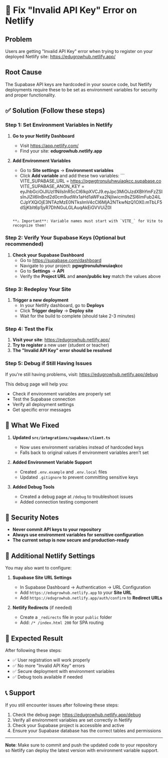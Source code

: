 # 🚀 Fix "Invalid API Key" Error on Netlify

## Problem
Users are getting "Invalid API Key" error when trying to register on your deployed Netlify site: https://edugrowhub.netlify.app/

## Root Cause
The Supabase API keys are hardcoded in your source code, but Netlify deployments require these to be set as environment variables for security and proper functionality.

## ✅ Solution (Follow these steps)

### Step 1: Set Environment Variables in Netlify

1. **Go to your Netlify Dashboard**
   - Visit https://app.netlify.com/
   - Find your site: **edugrowhub.netlify.app**

2. **Add Environment Variables**
   - Go to **Site settings** → **Environment variables**
   - Click **Add variable** and add these two variables:   ```
   VITE_SUPABASE_URL = https://pgwgtronuluhwuiaqkcc.supabase.co
   VITE_SUPABASE_ANON_KEY = eyJhbGciOiJIUzI1NiIsInR5cCI6IkpXVCJ9.eyJpc3MiOiJzdXBhYmFzZSIsInJlZiI6InBnd2d0cm9udWx1aHd1aWFxa2NjIiwicm9sZSI6ImFub24iLCJpYXQiOjE3NTAzMzE0NTksImV4cCI6MjA2NTkwNzQ1OX0.mTbLF5dSjKbIt6p1jyR7DhNGuLGLAuqAkEiGVVUiZ0I
   ```

   **⚠️ Important**: Variable names must start with `VITE_` for Vite to recognize them!

### Step 2: Verify Your Supabase Keys (Optional but recommended)

1. **Check your Supabase Dashboard**
   - Go to https://supabase.com/dashboard
   - Navigate to your project: **pgwgtronuluhwuiaqkcc**
   - Go to **Settings** → **API**
   - Verify the **Project URL** and **anon/public key** match the values above

### Step 3: Redeploy Your Site

1. **Trigger a new deployment**
   - In your Netlify dashboard, go to **Deploys**
   - Click **Trigger deploy** → **Deploy site**
   - Wait for the build to complete (should take 2-3 minutes)

### Step 4: Test the Fix

1. **Visit your site**: https://edugrowhub.netlify.app/
2. **Try to register** a new user (student or teacher)
3. **The "Invalid API Key" error should be resolved**

### Step 5: Debug if Still Having Issues

If you're still having problems, visit: https://edugrowhub.netlify.app/debug

This debug page will help you:
- Check if environment variables are properly set
- Test the Supabase connection
- Verify all deployment settings
- Get specific error messages

## 🔧 What We Fixed

1. **Updated `src/integrations/supabase/client.ts`**
   - Now uses environment variables instead of hardcoded keys
   - Falls back to original values if environment variables aren't set

2. **Added Environment Variable Support**
   - Created `.env.example` and `.env.local` files
   - Updated `.gitignore` to prevent committing sensitive keys

3. **Added Debug Tools**
   - Created a debug page at `/debug` to troubleshoot issues
   - Added connection testing component

## 🔐 Security Notes

- **Never commit API keys to your repository**
- **Always use environment variables for sensitive configuration**
- **The current setup is now secure and production-ready**

## 📱 Additional Netlify Settings

You may also want to configure:

1. **Supabase Site URL Settings**
   - In Supabase Dashboard → Authentication → URL Configuration
   - Add `https://edugrowhub.netlify.app` to your **Site URL**
   - Add `https://edugrowhub.netlify.app/auth/confirm` to **Redirect URLs**

2. **Netlify Redirects** (if needed)
   - Create a `_redirects` file in your `public` folder
   - Add: `/* /index.html 200` for SPA routing

## 🎯 Expected Result

After following these steps:
- ✅ User registration will work properly
- ✅ No more "Invalid API Key" errors
- ✅ Secure deployment with environment variables
- ✅ Debug tools available if needed

## 📞 Support

If you still encounter issues after following these steps:
1. Check the debug page: https://edugrowhub.netlify.app/debug
2. Verify all environment variables are set correctly in Netlify
3. Check your Supabase project is accessible and active
4. Ensure your Supabase database has the correct tables and permissions

---

**Note**: Make sure to commit and push the updated code to your repository so Netlify can deploy the latest version with environment variable support.
